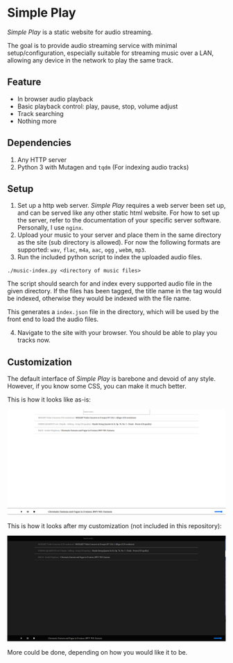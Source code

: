 # Simple Play

*Simple Play* is a static website for audio streaming.

The goal is to provide audio streaming service with minimal setup/configuration, especially suitable
for streaming music over a LAN, allowing any device in the network to play the same track.

## Feature

- In browser audio playback
- Basic playback control: play, pause, stop, volume adjust
- Track searching
- Nothing more

## Dependencies

1. Any HTTP server
2. Python 3 with Mutagen and `tqdm` (For indexing audio tracks)

## Setup

1. Set up a http web server. *Simple Play* requires a web server been set up, and can be served like
   any other static html website. For how to set up the server, refer to the documentation of your
   specific server software. Personally, I use `nginx`.
2. Upload your music to your server and place them in the same directory as the site (sub directory
   is allowed). For now the following formats are supported: `wav`, `flac`, `m4a`, `aac`, `ogg`
   , `webm`, `mp3`.
3. Run the included python script to index the uploaded audio files.

```shell
./music-index.py <directory of music files>
```

The script should search for and index every supported audio file in the given directory. If the
files has been tagged, the title name in the tag would be indexed, otherwise they would be indexed
with the file name.

This generates a `index.json` file in the directory, which will be used by the front end to load the
audio files.

4. Navigate to the site with your browser. You should be able to play you tracks now.

## Customization

The default interface of *Simple Play* is barebone and devoid of any style. However, if you know
some CSS, you can make it much better.

This is how it looks like as-is:

![Screenshot original](readme/Screenshot_bare.png)

This is how it looks after my customization (not included in this repository):

![Screenshot styled](readme/Screenshot_styled.png)

More could be done, depending on how you would like it to be.
